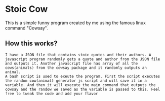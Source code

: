 # Stoic Cow

This is a simple funny program created by me using the famous linux command "Cowsay". 

## How this works?
    
    I have a JSON file that contains stoic quotes and their authors. A javascript program randomly gets a quote and author from the JSON file and outputs it. Another javascript file has array of all the cows(animals) from the cowsay package and it randomly outputs an animal.
    A bash script is used to exeute the program. First the script executes the random cow(animal) generator js script and will save it in a variable. And then it will execute the main command that outputs the cowsay and the randow we saved as the variable is passed to this. Feel free to tweak the code and add your flavor 
